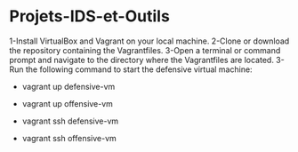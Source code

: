 # Projets-IDS-et-Outils

1-Install VirtualBox and Vagrant on your local machine.
2-Clone or download the repository containing the Vagrantfiles.
3-Open a terminal or command prompt and navigate to the directory where the Vagrantfiles are located.
3-Run the following command to start the defensive virtual machine:

  - vagrant up defensive-vm

  - vagrant up offensive-vm

  - vagrant ssh defensive-vm

  - vagrant ssh offensive-vm
